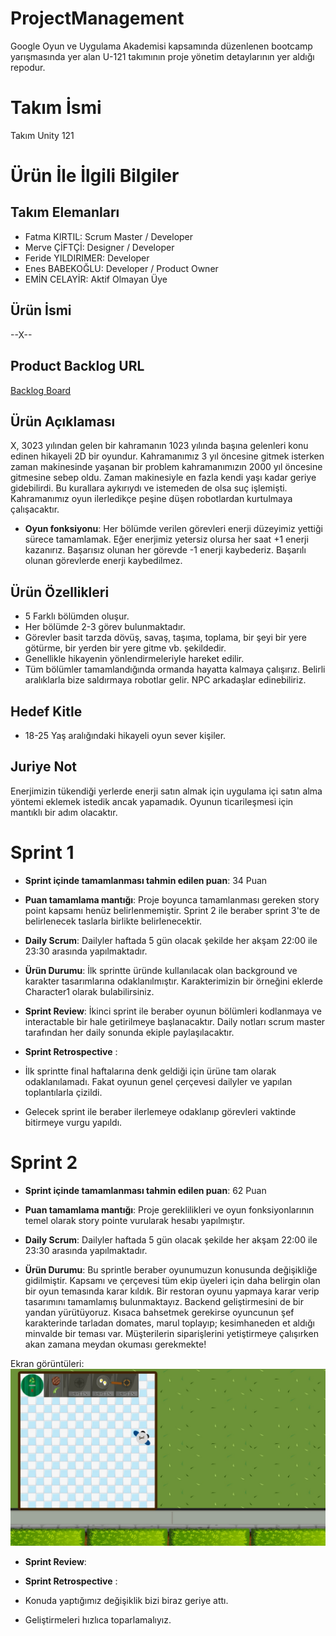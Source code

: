 # ProjectManagement
Google Oyun ve Uygulama Akademisi kapsamında düzenlenen bootcamp yarışmasında yer alan U-121 takımının proje yönetim detaylarının yer aldığı repodur.

# **Takım İsmi**

Takım Unity 121

# Ürün İle İlgili Bilgiler

## Takım Elemanları
- Fatma KIRTIL: Scrum Master / Developer
- Merve ÇİFTÇİ: Designer / Developer
- Feride YILDIRIMER: Developer
- Enes BABEKOĞLU: Developer / Product Owner
- EMİN CELAYİR: Aktif Olmayan Üye

## Ürün İsmi

--X--

## Product Backlog URL

[Backlog Board](https://ouau121.atlassian.net/jira/software/projects/UD/boards/1)

## Ürün Açıklaması

X, 3023 yılından gelen bir kahramanın 1023 yılında başına gelenleri konu edinen hikayeli 2D bir oyundur. Kahramanımız 3 yıl öncesine gitmek isterken zaman makinesinde yaşanan bir problem kahramanımızın 2000 yıl öncesine gitmesine sebep oldu. Zaman makinesiyle en fazla kendi yaşı kadar geriye gidebilirdi. Bu kurallara aykırıydı ve istemeden de olsa suç işlemişti. Kahramanımız oyun ilerledikçe peşine düşen robotlardan kurtulmaya çalışacaktır.

- **Oyun fonksiyonu**: Her bölümde verilen görevleri enerji düzeyimiz yettiği sürece tamamlamak. Eğer enerjimiz yetersiz olursa her saat +1 enerji kazanırız. Başarısız olunan her görevde -1 enerji kaybederiz. Başarılı olunan görevlerde enerji kaybedilmez.

## Ürün Özellikleri

- 5 Farklı bölümden oluşur.
- Her bölümde 2-3 görev bulunmaktadır.
- Görevler basit tarzda dövüş, savaş, taşıma, toplama, bir şeyi bir yere götürme, bir yerden bir yere gitme vb. şekildedir.
- Genellikle hikayenin yönlendirmeleriyle hareket edilir.
- Tüm bölümler tamamlandığında ormanda hayatta kalmaya çalışırız. Belirli aralıklarla bize saldırmaya robotlar gelir. NPC arkadaşlar edinebiliriz.

## Hedef Kitle

- 18-25 Yaş aralığındaki hikayeli oyun sever kişiler.

## Juriye Not

Enerjimizin tükendiği yerlerde enerji satın almak için uygulama içi satın alma yöntemi eklemek istedik ancak yapamadık. Oyunun ticarileşmesi için mantıklı bir adım olacaktır.

# Sprint 1

- **Sprint içinde tamamlanması tahmin edilen puan**: 34 Puan

- **Puan tamamlama mantığı**: Proje boyunca tamamlanması gereken story point kapsamı henüz belirlenmemiştir. Sprint 2 ile beraber sprint 3'te de belirlenecek taslarla birlikte belirlenecektir.

- **Daily Scrum**: Dailyler haftada 5 gün olacak şekilde her akşam 22:00 ile 23:30 arasında yapılmaktadır.

- **Ürün Durumu**: İlk sprintte üründe kullanılacak olan background ve karakter tasarımlarına odaklanılmıştır. Karakterimizin bir örneğini eklerde Character1 olarak bulabilirsiniz.

- **Sprint Review**: İkinci sprint ile beraber oyunun bölümleri kodlanmaya ve interactable bir hale getirilmeye başlanacaktır. Daily notları scrum master tarafından her daily sonunda ekiple paylaşılacaktır.

- **Sprint Retrospective** :

- İlk sprintte final haftalarına denk geldiği için ürüne tam olarak odaklanılamadı. Fakat oyunun genel çerçevesi dailyler ve yapılan toplantılarla çizildi.
- Gelecek sprint ile beraber ilerlemeye odaklanıp görevleri vaktinde bitirmeye vurgu yapıldı.
  
# Sprint 2

- **Sprint içinde tamamlanması tahmin edilen puan**: 62 Puan

- **Puan tamamlama mantığı**: Proje gereklilikleri ve oyun fonksiyonlarının temel olarak story pointe vurularak hesabı yapılmıştır. 

- **Daily Scrum**: Dailyler haftada 5 gün olacak şekilde her akşam 22:00 ile 23:30 arasında yapılmaktadır.

- **Ürün Durumu**: Bu sprintle beraber oyunumuzun konusunda değişikliğe gidilmiştir. Kapsamı ve çerçevesi tüm ekip üyeleri için daha belirgin olan bir oyun temasında karar kıldık. Bir restoran oyunu yapmaya karar verip tasarımını tamamlamış bulunmaktayız. Backend geliştirmesini de bir yandan yürütüyoruz. Kısaca bahsetmek gerekirse oyuncunun şef karakterinde tarladan domates, marul toplayıp; kesimhaneden et aldığı minvalde bir teması var. Müşterilerin siparişlerini yetiştirmeye çalışırken akan zamana meydan okuması gerekmekte!

Ekran görüntüleri:
![Screenshot 1](https://github.com/u-121/ProjectManagement/blob/main/Main%20Screen.jpeg)

- **Sprint Review**: 

- **Sprint Retrospective** :

- Konuda yaptığımız değişiklik bizi biraz geriye attı.
- Geliştirmeleri hızlıca toparlamalıyız.
